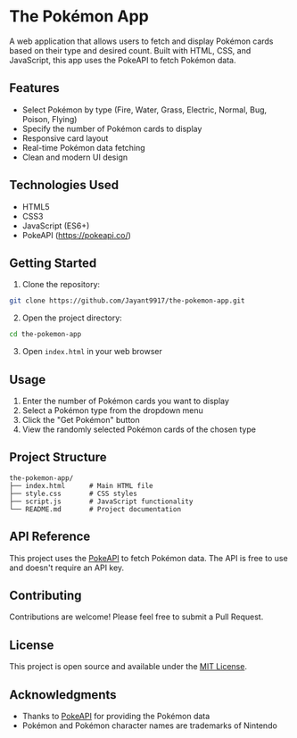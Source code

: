 # The Pokémon App

A web application that allows users to fetch and display Pokémon cards based on their type and desired count. Built with HTML, CSS, and JavaScript, this app uses the PokeAPI to fetch Pokémon data.

## Features

- Select Pokémon by type (Fire, Water, Grass, Electric, Normal, Bug, Poison, Flying)
- Specify the number of Pokémon cards to display
- Responsive card layout
- Real-time Pokémon data fetching
- Clean and modern UI design

## Technologies Used

- HTML5
- CSS3
- JavaScript (ES6+)
- PokeAPI (https://pokeapi.co/)

## Getting Started

1. Clone the repository:
```bash
git clone https://github.com/Jayant9917/the-pokemon-app.git
```

2. Open the project directory:
```bash
cd the-pokemon-app
```

3. Open `index.html` in your web browser

## Usage

1. Enter the number of Pokémon cards you want to display
2. Select a Pokémon type from the dropdown menu
3. Click the "Get Pokémon" button
4. View the randomly selected Pokémon cards of the chosen type

## Project Structure

```
the-pokemon-app/
├── index.html      # Main HTML file
├── style.css       # CSS styles
├── script.js       # JavaScript functionality
└── README.md       # Project documentation
```

## API Reference

This project uses the [PokeAPI](https://pokeapi.co/) to fetch Pokémon data. The API is free to use and doesn't require an API key.

## Contributing

Contributions are welcome! Please feel free to submit a Pull Request.

## License

This project is open source and available under the [MIT License](LICENSE).

## Acknowledgments

- Thanks to [PokeAPI](https://pokeapi.co/) for providing the Pokémon data
- Pokémon and Pokémon character names are trademarks of Nintendo 
